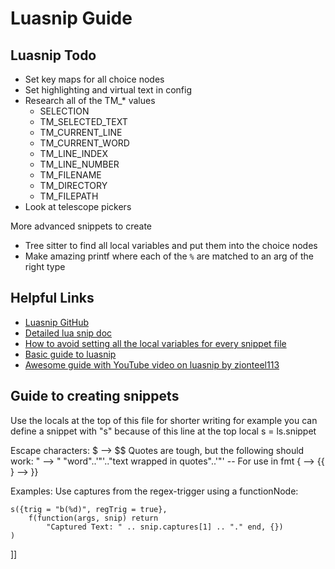 # Luasnip Guide

## Luasnip Todo

- Set key maps for all choice nodes
- Set highlighting and virtual text in config
- Research all of the TM\_\* values
  - SELECTION
  - TM_SELECTED_TEXT
  - TM_CURRENT_LINE
  - TM_CURRENT_WORD
  - TM_LINE_INDEX
  - TM_LINE_NUMBER
  - TM_FILENAME
  - TM_DIRECTORY
  - TM_FILEPATH
- Look at telescope pickers

More advanced snippets to create

- Tree sitter to find all local variables and put them into the choice nodes
- Make amazing printf where each of the `%` are matched to an arg of the right type

## Helpful Links

- [Luasnip GitHub](https://github.com/L3MON4D3/LuaSnip)
- [Detailed lua snip doc](https://github.com/L3MON4D3/LuaSnip/blob/master/DOC.md#lua)
- [How to avoid setting all the local variables for every snippet file](https://github.com/L3MON4D3/LuaSnip/blob/69cb81cf7490666890545fef905d31a414edc15b/lua/luasnip/config.lua#L82-L104)
- [Basic guide to luasnip](https://sbulav.github.io/vim/neovim-setting-up-luasnip/)
- [Awesome guide with YouTube video on luasnip by zionteel113](https://github.com/ziontee113/luasnip-tutorial)

## Guide to creating snippets

Use the locals at the top of this file for shorter writing
for example you can define a snippet with "s" because of this line at the top
local s = ls.snippet

Escape characters:
$ --> $$
Quotes are tough, but the following should work:
" --> \"
"word"..'"'.."text wrapped in quotes"..'"'
-- For use in fmt
{ --> {{
} --> }}

Examples: Use captures from the regex-trigger using a functionNode:

>

    s({trig = "b(%d)", regTrig = true},
        f(function(args, snip) return
            "Captured Text: " .. snip.captures[1] .. "." end, {})
    )

]]
